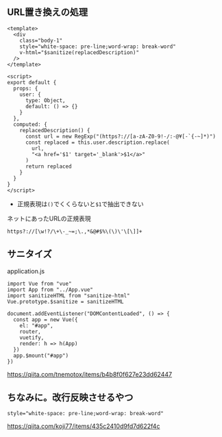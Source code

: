 ## URL置き換えの処理

```
<template>
  <div
    class="body-1"
    style="white-space: pre-line;word-wrap: break-word"
    v-html="$sanitize(replacedDescription)"
  />
</template>

<script>
export default {
  props: {
    user: {
      type: Object,
      default: () => {}
    }
  },
  computed: {
    replacedDescription() {
      const url = new RegExp("(https?://[a-zA-Z0-9!-/:-@¥[-`{-~]*)")
      const replaced = this.user.description.replace(
        url,
        "<a href='$1' target='_blank'>$1</a>"
      )
      return replaced
    }
  }
}
</script>
```

- 正規表現は`()`でくくらないと`$1`で抽出できない

ネットにあったURLの正規表現

```
https?://[\w!?/\+\-_~=;\.,*&@#$%\(\)\'\[\]]+
```

## サニタイズ

application.js
```
import Vue from "vue"
import App from "../App.vue"
import sanitizeHTML from "sanitize-html"
Vue.prototype.$sanitize = sanitizeHTML

document.addEventListener("DOMContentLoaded", () => {
  const app = new Vue({
    el: "#app",
    router,
    vuetify,
    render: h => h(App)
  })
  app.$mount("#app")
})
```

https://qiita.com/tnemotox/items/b4b8f0f627e23dd62447

## ちなみに。改行反映させるやつ

```
style="white-space: pre-line;word-wrap: break-word"
```

https://qiita.com/koji77/items/435c2410d9fd7d622f4c
